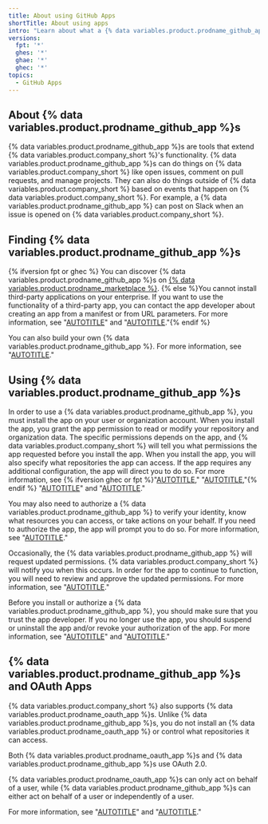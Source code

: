 ```yaml
---
title: About using GitHub Apps
shortTitle: About using apps
intro: "Learn about what a {% data variables.product.prodname_github_app %} is and why you would use a {% data variables.product.prodname_github_app %}."
versions:
  fpt: '*'
  ghes: '*'
  ghae: '*'
  ghec: '*'
topics:
  - GitHub Apps
---
```


## About {% data variables.product.prodname_github_app %}s

{% data variables.product.prodname_github_app %}s are tools that extend {% data variables.product.company_short %}'s functionality. {% data variables.product.prodname_github_app %}s can do things on {% data variables.product.company_short %} like open issues, comment on pull requests, and manage projects. They can also do things outside of {% data variables.product.company_short %} based on events that happen on {% data variables.product.company_short %}. For example, a {% data variables.product.prodname_github_app %} can post on Slack when an issue is opened on {% data variables.product.company_short %}.

## Finding {% data variables.product.prodname_github_app %}s

{% ifversion fpt or ghec %}
You can discover {% data variables.product.prodname_github_app %}s on [{% data variables.product.prodname_marketplace %}](https://github.com/marketplace). {% else %}You cannot install third-party applications on your enterprise. If you want to use the functionality of a third-party app, you can contact the app developer about creating an app from a manifest or from URL parameters. For more information, see "[AUTOTITLE](/apps/creating-github-apps/setting-up-a-github-app/creating-a-github-app-from-a-manifest)" and "[AUTOTITLE](/apps/creating-github-apps/setting-up-a-github-app/creating-a-github-app-using-url-parameters)."{% endif %}

You can also build your own {% data variables.product.prodname_github_app %}. For more information, see "[AUTOTITLE](/apps/creating-github-apps/setting-up-a-github-app/about-creating-github-apps)."

## Using {% data variables.product.prodname_github_app %}s

In order to use a {% data variables.product.prodname_github_app %}, you must install the app on your user or organization account. When you install the app, you grant the app permission to read or modify your repository and organization data. The specific permissions depends on the app, and {% data variables.product.company_short %} will tell you what permissions the app requested before you install the app. When you install the app, you will also specify what repositories the app can access. If the app requires any additional configuration, the app will direct you to do so. For more information, see {% ifversion ghec or fpt %}"[AUTOTITLE](/apps/using-github-apps/installing-a-github-app-from-github-marketplace-for-your-personal-account)," "[AUTOTITLE](/apps/using-github-apps/installing-a-github-app-from-github-marketplace-for-your-organizations),"{% endif %} "[AUTOTITLE](/apps/using-github-apps/installing-a-github-app-from-a-third-party)" and "[AUTOTITLE](/apps/using-github-apps/installing-your-own-github-app)."

You may also need to authorize a {% data variables.product.prodname_github_app %} to verify your identity, know what resources you can access, or take actions on your behalf. If you need to authorize the app, the app will prompt you to do so. For more information, see "[AUTOTITLE](/apps/using-github-apps/authorizing-github-apps)."

Occasionally, the {% data variables.product.prodname_github_app %} will request updated permissions. {% data variables.product.company_short %} will notify you when this occurs. In order for the app to continue to function, you will need to review and approve the updated permissions. For more information, see "[AUTOTITLE](/apps/using-github-apps/approving-updated-permissions-for-a-github-app)."

Before you install or authorize a {% data variables.product.prodname_github_app %}, you should make sure that you trust the app developer. If you no longer use the app, you should suspend or uninstall the app and/or revoke your authorization of the app. For more information, see "[AUTOTITLE](/apps/using-github-apps/reviewing-and-modifying-installed-github-apps#blocking-access)" and "[AUTOTITLE](/apps/using-github-apps/reviewing-your-authorized-integrations)."

## {% data variables.product.prodname_github_app %}s and OAuth Apps

{% data variables.product.company_short %} also supports {% data variables.product.prodname_oauth_app %}s. Unlike {% data variables.product.prodname_github_app %}s, you do not install an {% data variables.product.prodname_oauth_app %} or control what repositories it can access.

Both {% data variables.product.prodname_oauth_app %}s and {% data variables.product.prodname_github_app %}s use OAuth 2.0.

{% data variables.product.prodname_oauth_app %}s can only act on behalf of a user, while {% data variables.product.prodname_github_app %}s can either act on behalf of a user or independently of a user.

For more information, see "[AUTOTITLE](/apps/oauth-apps/building-oauth-apps/differences-between-github-apps-and-oauth-apps)" and "[AUTOTITLE](/apps/oauth-apps/using-oauth-apps/authorizing-oauth-apps)."
